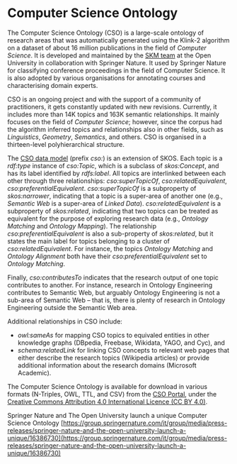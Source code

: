 # Computer Science Ontology

The Computer Science Ontology (CSO) is a large-scale ontology of research areas that was automatically generated using the Klink-2 algorithm on a dataset of about 16 million publications in the field of *Computer Science*. It is developed and maintained by the [SKM team](http://skm.kmi.open.ac.uk) at the Open University in collaboration with Springer Nature. It used by Springer Nature for classifying conference proceedings in the field of Computer Science. It is also adopted by various organisations for annotating courses and characterising domain experts.

CSO is an ongoing project and with the support of a community of practitioners, it gets constantly updated with new revisions. Currently, it includes more than 14K topics and 163K semantic relationships. It mainly focuses on the field of *Computer Science*; however, since the corpus had  the algorithm inferred topics and relationships also in other fields, such as *Linguistics*, *Geometry*, *Semantics*, and others. 
CSO is organised in a thirteen-level polyhierarchical structure.

The [CSO data model](http://cso.kmi.open.ac.uk/schema/cso) (prefix *cso:*) is an extension of SKOS. 
Each topic is a *rdf:type* instance of *cso:Topic*, which is a subclass of *skos:Concept*, and has its label identified by *rdfs:label*. All topics are interlinked between each other through three relationships: *cso:superTopicOf*, *cso:relatedEquivalent*, *cso:preferentialEquivalent*. 
*cso:superTopicOf* is a subproperty of *skos:narrower*, indicating that a topic is a super-area of another one (e.g., *Semantic Web* is a super-area of *Linked Data*). *cso:relatedEquivalent* is a subproperty of *skos:related*, indicating that two topics can be treated as equivalent for the purpose of exploring research data (e.g., *Ontology Matching* and *Ontology Mapping*). 
The relationship *cso:preferentialEquivalent* is also a sub-property of *skos:related*, but it states the main label for topics belonging to a cluster of *cso:relatedEquivalent*. For instance, the topics *Ontology Matching* and *Ontology Alignment* both have their *cso:preferentialEquivalent* set to *Ontology Matching*. 

Finally, *cso:contributesTo* indicates that the research output of one topic contributes to another. 
For instance, research in Ontology Engineering contributes to Semantic Web, but arguably Ontology Engineering is not a sub-area of Semantic Web – that is, there is plenty of research in Ontology Engineering outside the Semantic Web area.

Additional relationships in CSO include: 
* *owl:sameAs* for mapping CSO topics to equivaled entities in other knowledge graphs (DBpedia, Freebase, Wikidata, YAGO, and Cyc), and 
* *schema:relatedLink* for linking CSO concepts to relevant web pages that either describe the research topics (Wikipedia articles) or provide additional information about the research domains (Microsoft Academic).


The Computer Science Ontology is available for download in various formats (N-Triples, OWL, TTL, and CSV) from the [CSO Portal](https://cso.kmi.open.ac.uk), under the [Creative Commons Attribution 4.0 International Licence (CC BY 4.0)](https://creativecommons.org/licences/by/4.0).



Springer Nature and The Open University launch a unique Computer Science Ontology [https://group.springernature.com/it/group/media/press-releases/springer-nature-and-the-open-university-launch-a-unique/16386730](https://group.springernature.com/it/group/media/press-releases/springer-nature-and-the-open-university-launch-a-unique/16386730)